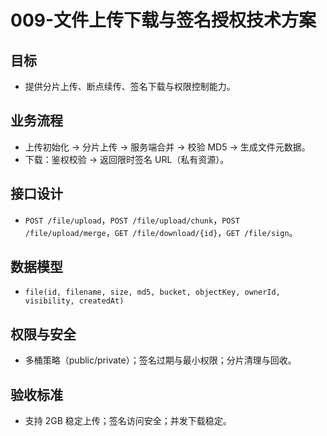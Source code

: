 # 009-文件上传下载与签名授权技术方案

## 目标
- 提供分片上传、断点续传、签名下载与权限控制能力。

## 业务流程
- 上传初始化 → 分片上传 → 服务端合并 → 校验 MD5 → 生成文件元数据。
- 下载：鉴权校验 → 返回限时签名 URL（私有资源）。

## 接口设计
- `POST /file/upload`，`POST /file/upload/chunk`，`POST /file/upload/merge`，`GET /file/download/{id}`，`GET /file/sign`。

## 数据模型
- `file(id, filename, size, md5, bucket, objectKey, ownerId, visibility, createdAt)`

## 权限与安全
- 多桶策略（public/private）；签名过期与最小权限；分片清理与回收。

## 验收标准
- 支持 2GB 稳定上传；签名访问安全；并发下载稳定。